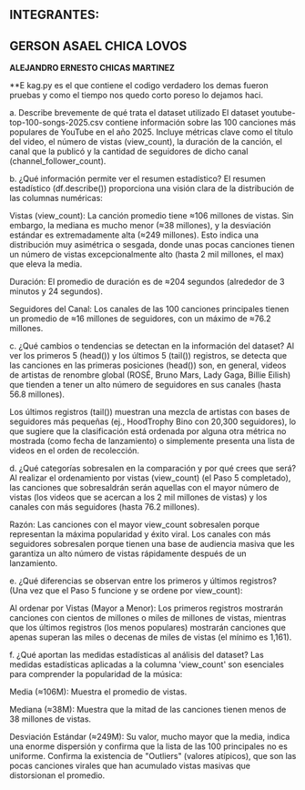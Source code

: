 INTEGRANTES:
--------------------------------------
**GERSON ASAEL CHICA LOVOS**
---------------------------------------
**ALEJANDRO ERNESTO CHICAS MARTINEZ**

**E kag.py es el que contiene el codigo verdadero los demas fueron pruebas 
y como el tiempo nos quedo corto poreso lo dejamos haci.



a. Describe brevemente de qué trata el dataset utilizado
El dataset youtube-top-100-songs-2025.csv contiene información sobre las 100 canciones más populares de YouTube en el año 2025. Incluye métricas clave como el título del video, el número de vistas (view_count), la duración de la canción, el canal que la publicó y la cantidad de seguidores de dicho canal (channel_follower_count).

b. ¿Qué información permite ver el resumen estadístico?
El resumen estadístico (df.describe()) proporciona una visión clara de la distribución de las columnas numéricas:

Vistas (view_count): La canción promedio tiene ≈106 millones de vistas. Sin embargo, la mediana es mucho menor (≈38 millones), y la desviación estándar es extremadamente alta (≈249 millones). Esto indica una distribución muy asimétrica o sesgada, donde unas pocas canciones tienen un número de vistas excepcionalmente alto (hasta 2 mil millones, el max) que eleva la media.

Duración: El promedio de duración es de ≈204 segundos (alrededor de 3 minutos y 24 segundos).

Seguidores del Canal: Los canales de las 100 canciones principales tienen un promedio de ≈16 millones de seguidores, con un máximo de ≈76.2 millones.

c. ¿Qué cambios o tendencias se detectan en la información del dataset?
Al ver los primeros 5 (head()) y los últimos 5 (tail()) registros, se detecta que las canciones en las primeras posiciones (head()) son, en general, videos de artistas de renombre global (ROSÉ, Bruno Mars, Lady Gaga, Billie Eilish) que tienden a tener un alto número de seguidores en sus canales (hasta 56.8 millones).

Los últimos registros (tail()) muestran una mezcla de artistas con bases de seguidores más pequeñas (ej., HoodTrophy Bino con 20,300 seguidores), lo que sugiere que la clasificación está ordenada por alguna otra métrica no mostrada (como fecha de lanzamiento) o simplemente presenta una lista de videos en el orden de recolección.

d. ¿Qué categorías sobresalen en la comparación y por qué crees que será?
Al realizar el ordenamiento por vistas (view_count) (el Paso 5 completado), las canciones que sobresaldrán serán aquellas con el mayor número de vistas (los videos que se acercan a los 2 mil millones de vistas) y los canales con más seguidores (hasta 76.2 millones).

Razón: Las canciones con el mayor view_count sobresalen porque representan la máxima popularidad y éxito viral. Los canales con más seguidores sobresalen porque tienen una base de audiencia masiva que les garantiza un alto número de vistas rápidamente después de un lanzamiento.

e. ¿Qué diferencias se observan entre los primeros y últimos registros?
(Una vez que el Paso 5 funcione y se ordene por view_count):

Al ordenar por Vistas (Mayor a Menor): Los primeros registros mostrarán canciones con cientos de millones o miles de millones de vistas, mientras que los últimos registros (los menos populares) mostrarán canciones que apenas superan las miles o decenas de miles de vistas (el mínimo es 1,161).

f. ¿Qué aportan las medidas estadísticas al análisis del dataset?
Las medidas estadísticas aplicadas a la columna 'view_count' son esenciales para comprender la popularidad de la música:

Media (≈106M): Muestra el promedio de vistas.

Mediana (≈38M): Muestra que la mitad de las canciones tienen menos de 38 millones de vistas.

Desviación Estándar (≈249M): Su valor, mucho mayor que la media, indica una enorme dispersión y confirma que la lista de las 100 principales no es uniforme. Confirma la existencia de "Outliers" (valores atípicos), que son las pocas canciones virales que han acumulado vistas masivas que distorsionan el promedio.